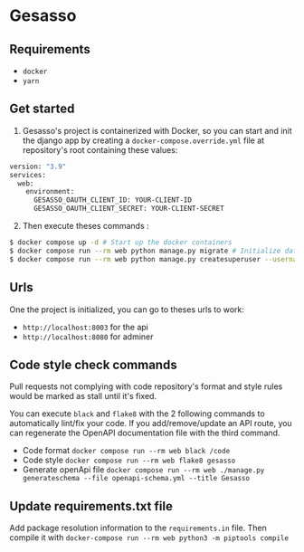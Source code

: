 # Gesasso

## Requirements

- `docker`
- `yarn`

## Get started

1. Gesasso's project is containerized with Docker, so you can start and init the django app by creating
   a `docker-compose.override.yml` file at repository's root containing these values:

```dockerfile
version: "3.9"
services:
  web:
    environment:
      GESASSO_OAUTH_CLIENT_ID: YOUR-CLIENT-ID
      GESASSO_OAUTH_CLIENT_SECRET: YOUR-CLIENT-SECRET
```

2. Then execute theses commands :

```bash
$ docker compose up -d # Start up the docker containers
$ docker compose run --rm web python manage.py migrate # Initialize database
$ docker compose run --rm web python manage.py createsuperuser --username gesasso --email gesasso@assos.utc.fr --skip-checks # Create a local superuser
```

## Urls

One the project is initialized, you can go to theses urls to work:

- `http://localhost:8003` for the api
- `http://localhost:8080` for adminer

## Code style check commands

Pull requests not complying with code repository's format and style rules would be marked as stall until it's fixed.

You can execute `black` and `flake8` with the 2 following commands to automatically lint/fix your code. If you
add/remove/update an API route, you can regenerate the OpenAPI documentation file with the third command.

- Code format `docker compose run --rm web black /code`
- Code style `docker compose run --rm web flake8 gesasso`
- Generate openApi
  file `docker compose run --rm web ./manage.py generateschema --file openapi-schema.yml --title Gesasso`

## Update requirements.txt file

Add package resolution information to the `requirements.in` file. Then compile it
with `docker-compose run --rm web python3 -m piptools compile`

